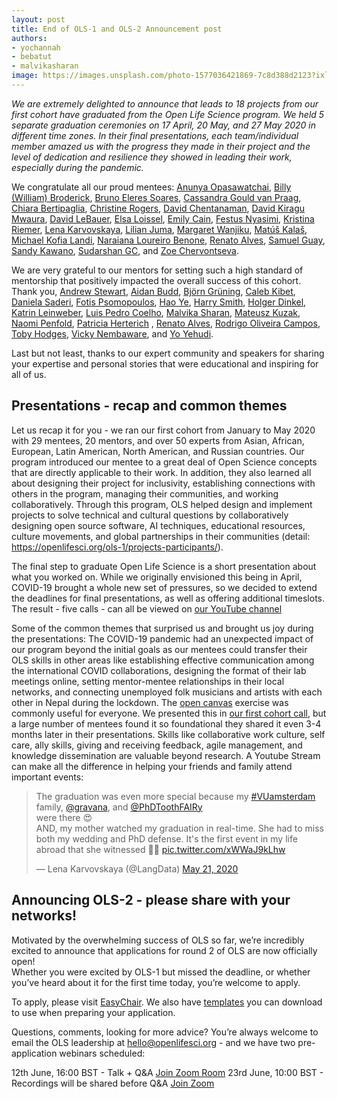 ```yaml
---
layout: post
title: End of OLS-1 and OLS-2 Announcement post
authors: 
- yochannah
- bebatut
- malvikasharan
image: https://images.unsplash.com/photo-1577036421869-7c8d388d2123?ixlib=rb-1.2.1&ixid=eyJhcHBfaWQiOjEyMDd9&auto=format&fit=crop&w=1950&q=80
---
```


*We are extremely delighted to announce that leads to 18 projects from our first cohort have graduated from the Open Life Science program.
We held 5 separate graduation ceremonies on 17 April, 20 May, and 27 May 2020 in different time zones. In their final presentations, each team/individual member amazed us with the progress they made in their project and the level of dedication and resilience they showed in leading their work, especially during the pandemic.*

We congratulate all our proud mentees: [Anunya Opasawatchai](https://openlifesci.org/ols-1/projects-participants#anayan321), [Billy (William) Broderick](https://openlifesci.org/ols-1/projects-participants#billbrod), [Bruno Eleres Soares](https://openlifesci.org/ols-1/projects-participants#bruno-soares), [Cassandra Gould van Praag](https://openlifesci.org/ols-1/projects-participants#cassgvp), [Chiara Bertipaglia](https://openlifesci.org/ols-1/projects-participants#ChiaraBertipaglia), [Christine Rogers](https://openlifesci.org/ols-1/projects-participants#christinerogers), [David Chentanaman](https://openlifesci.org/ols-1/projects-participants#davidviryachen), [David Kiragu Mwaura](https://openlifesci.org/ols-1/projects-participants#Kiragu-Mwaura), [David LeBauer](https://openlifesci.org/ols-1/projects-participants#dlebauer), [Elsa Loissel](https://openlifesci.org/ols-1/projects-participants#elsasci), [Emily Cain](https://openlifesci.org/ols-1/projects-participants#MagicMilly), [Festus Nyasimi](https://openlifesci.org/ols-1/projects-participants#Fnyasimi), [Kristina Riemer](https://openlifesci.org/ols-1/projects-participants#KristinaRiemer), [Lena Karvovskaya](https://openlifesci.org/ols-1/projects-participants#LangData), [Lilian Juma](https://openlifesci.org/ols-1/projects-participants#Lilian9), [Margaret Wanjiku](https://openlifesci.org/ols-1/projects-participants#Megmugure), [Matúš Kalaš](https://openlifesci.org/ols-1/projects-participants#matuskalas), [Michael Kofia Landi](https://openlifesci.org/ols-1/projects-participants#LandiMi2), [Naraiana Loureiro Benone](https://openlifesci.org/ols-1/projects-participants#NaraLB), [Renato Alves](https://openlifesci.org/ols-1/projects-participants#unode), [Samuel Guay](https://openlifesci.org/ols-1/projects-participants#SamGuay), [Sandy Kawano](https://openlifesci.org/ols-1/projects-participants#MorphoFun), [Sudarshan GC](https://openlifesci.org/ols-1/projects-participants#sudarshangc), and [Zoe Chervontseva](https://openlifesci.org/ols-1/projects-participants#homo-sapiens34).

We are very grateful to our mentors for setting such a high standard of mentorship that positively impacted the overall success of this cohort. Thank you, [Andrew Stewart](https://openlifesci.org/ols-1#ajstewartlang), [Aidan Budd](https://openlifesci.org/ols-1#aidanbudd), [Björn Grüning](https://openlifesci.org/ols-1#bgruening), [Caleb Kibet](https://openlifesci.org/ols-1#kipkurui), [Daniela Saderi](https://openlifesci.org/ols-1#dasaderi), [Fotis Psomopoulos](https://openlifesci.org/ols-1#fpsom), [Hao Ye](https://openlifesci.org/ols-1#ha0ye), [Harry Smith](https://openlifesci.org/ols-1#Zebetus), [Holger Dinkel](https://openlifesci.org/ols-1#hdinkel), [Katrin Leinweber](https://openlifesci.org/ols-1#katrinleinweber), [Luis Pedro Coelho](https://openlifesci.org/ols-1#luispedro), [Malvika Sharan](https://openlifesci.org/ols-1#malvikasharan), [Mateusz Kuzak](https://openlifesci.org/ols-1#mkuzak), [Naomi Penfold](https://openlifesci.org/ols-1#npscience), [Patricia Herterich](https://openlifesci.org/ols-1#pherterich) , [Renato Alves](https://openlifesci.org/ols-1#unode), [Rodrigo Oliveira Campos](https://openlifesci.org/ols-1#rodrigocam), [Toby Hodges](https://openlifesci.org/ols-1#tobyhodges), [Vicky Nembaware](https://openlifesci.org/ols-1#VickyNembaware), and [Yo Yehudi](https://openlifesci.org/ols-1#yochannah).

Last but not least, thanks to our expert community and speakers for sharing your expertise and personal stories that were educational and inspiring for all of us.

## Presentations - recap and common themes

Let us recap it for you - we ran our first cohort from January to May 2020 with 29 mentees, 20 mentors, and over 50 experts from Asian, African, European, Latin American, North American, and Russian countries.
Our program introduced our mentee to a great deal of Open Science concepts that are directly applicable to their work. In addition, they also learned all about designing their project for inclusivity, establishing connections with others in the program, managing their communities, and working collaboratively. 
Through this program, OLS helped design and implement projects to solve technical and cultural questions by collaboratively designing open source software, AI techniques, educational resources, culture movements, and global partnerships in their communities (detail: https://openlifesci.org/ols-1/projects-participants/). 

The final step to graduate Open Life Science is a short presentation about what you worked on. While we originally envisioned this being in April, COVID-19 brought a whole new set of pressures, so we decided to extend the deadlines for final presentations, as well as offering additional timeslots. The result - five calls - can all be viewed on [our YouTube channel](https://www.youtube.com/playlist?list=PL1CvC6Ez54KB6U9GtjOjwESMurHgT41qM&advanced_settings=1&disable_polymer=1)
 
Some of the common themes that surprised us and brought us joy during the presentations: 
The COVID-19 pandemic had an unexpected impact of our program beyond the initial goals as our mentees could transfer their OLS skills in other areas like establishing effective communication among the international COVID collaborations, designing the format of their lab meetings online, setting mentor-mentee relationships in their local networks, and connecting unemployed folk musicians and artists with each other in Nepal during the lockdown.
The [open canvas](https://docs.google.com/presentation/d/1MeJo0TyuMg_waLk1J4q9y1aAqKNMuRBlnmxEChSz-cQ/edit#slide=id.p) exercise was commonly useful for everyone. We presented this in [our first cohort call](https://openlifesci.org/ols-1/week02/), but a large number of mentees found it so foundational they shared it even 3-4 months later in their presentations. 
Skills like collaborative work culture, self care, ally skills, giving and receiving feedback, agile management, and knowledge dissemination are valuable beyond research.
A Youtube Stream can make all the difference in helping your friends and family attend important events: 

<blockquote class="twitter-tweet"><p lang="en" dir="ltr">The graduation was even more special because my <a href="https://twitter.com/hashtag/VUamsterdam?src=hash&amp;ref_src=twsrc%5Etfw">#VUamsterdam</a> family, <a href="https://twitter.com/gravana?ref_src=twsrc%5Etfw">@gravana</a>, and <a href="https://twitter.com/PhDToothFAIRy?ref_src=twsrc%5Etfw">@PhDToothFAIRy</a><br>were there 😍<br>AND, my mother watched my graduation in real-time. She had to miss both my wedding and PhD defense. It&#39;s the first event in my life abroad that she witnessed 👩‍👧 <a href="https://t.co/xWWaJ9kLhw">pic.twitter.com/xWWaJ9kLhw</a></p>&mdash; Lena Karvovskaya (@LangData) <a href="https://twitter.com/LangData/status/1263468708330078209?ref_src=twsrc%5Etfw">May 21, 2020</a></blockquote> <script async src="https://platform.twitter.com/widgets.js" charset="utf-8"></script> 

## Announcing OLS-2 - please share with your networks! 

Motivated by the overwhelming success of OLS so far, we’re incredibly excited to announce that applications for round 2 of OLS are now officially open!  
Whether you were excited by OLS-1 but missed the deadline, or whether you’ve heard about it for the first time today, you’re welcome to apply. 

To apply, please visit [EasyChair](https://easychair.org/my/conference?conf=ols2). We also have [templates](https://github.com/open-life-science/application-forms) you can download to use when preparing your application. 

Questions, comments, looking for more advice? You’re always welcome to email the OLS leadership at hello@openlifesci.org - and we have two pre-application webinars scheduled: 

12th June, 16:00 BST - Talk + Q&A [Join Zoom Room](https://us02web.zoom.us/j/86443147731?pwd=cnl4aXNudHhCczFhN05iZW9ybGpodz09)
23rd June, 10:00 BST - Recordings will be shared before Q&A [Join Zoom](https://us02web.zoom.us/j/83834215603?pwd=QkErWWNoODBTSThZaWVkZGQzTFl5UT09)
